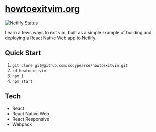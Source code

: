 # [howtoexitvim.org](https://www.howtoexitvim.org/)

[![Netlify Status](https://api.netlify.com/api/v1/badges/482c4ebf-dcf6-40f2-bff6-54533d83a60c/deploy-status)](https://app.netlify.com/sites/elegant-wescoff-754899/deploys)

Learn a fews ways to exit vim, built as a simple example of building and deploying a React Native Web app to Netlify.


## Quick Start

1. `git clone git@github.com:codypearce/howtoexitvim.git`
2. `cd howtoexitvim`
3. `npm i`
4. `npm start`


## Tech

* React
* React Native Web
* React Responsive
* Webpack
